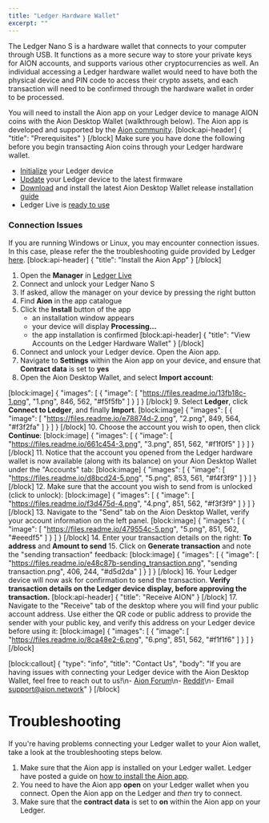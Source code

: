 ```yaml
---
title: "Ledger Hardware Wallet"
excerpt: ""
---
```

The Ledger Nano S is a hardware wallet that connects to your computer through USB. It functions as a more secure way to store your private keys for AION accounts, and supports various other cryptocurrencies as well. An individual accessing a Ledger hardware wallet would need to have both the physical device and PIN code to access their crypto assets, and each transaction will need to be confirmed through the hardware wallet in order to be processed.

You will need to install the Aion app on your Ledger device to manage AION coins with the Aion Desktop Wallet (walkthrough below). The Aion app is developed and supported by the [Aion community](https://aion.network/). 
[block:api-header]
{
  "title": "Prerequisites"
}
[/block]
Make sure you have done the following before you begin transacting Aion coins through your Ledger hardware wallet. 
- [Initialize](https://support.ledgerwallet.com/hc/en-us/articles/360000613793) your Ledger device 
- [Update](https://support.ledgerwallet.com/hc/en-us/articles/360002731113) your Ledger device to the latest firmware 
- [Download](https://github.com/aionnetwork/Desktop-Wallet/releases/tag/1.1.0) and install the latest Aion Desktop Wallet release installation [guide ](page:create-an-aion-wallet)
- Ledger Live is [ready to use](https://support.ledgerwallet.com/hc/en-us/articles/360006395233) 

### Connection Issues

If you are running Windows or Linux, you may encounter connection issues. In this case, please refer the the troubleshooting guide provided by Ledger [here](https://support.ledgerwallet.com/hc/en-us/articles/115005165269-Fix-connection-issues).
[block:api-header]
{
  "title": "Install the Aion App"
}
[/block]
1. Open the **Manager** in [Ledger Live](https://www.ledger.com/pages/ledger-live) 
2. Connect and unlock your Ledger Nano S 
3. If asked, allow the manager on your device by pressing the right button 
4. Find **Aion** in the app catalogue
5. Click the **Install** button of the app 
    - an installation window appears 
    - your device will display **Processing...** 
    - the app installation is confirmed 
[block:api-header]
{
  "title": "View Accounts on the Ledger Hardware Wallet"
}
[/block]
6. Connect and unlock your Ledger device. Open the Aion app.
7. Navigate to **Settings** within the Aion app on your device, and ensure that **Contract data** is set to **yes**
8. Open the Aion Desktop Wallet, and select **Import account**: 

[block:image]
{
  "images": [
    {
      "image": [
        "https://files.readme.io/13fb18c-1.png",
        "1.png",
        846,
        562,
        "#f5f5fb"
      ]
    }
  ]
}
[/block]
9. Select **Ledger**, click **Connect to Ledger**, and finally **Import**.
[block:image]
{
  "images": [
    {
      "image": [
        "https://files.readme.io/e78874d-2.png",
        "2.png",
        849,
        564,
        "#f3f2fa"
      ]
    }
  ]
}
[/block]
10. Choose the account you wish to open, then click **Continue**:
[block:image]
{
  "images": [
    {
      "image": [
        "https://files.readme.io/661c454-3.png",
        "3.png",
        851,
        562,
        "#f1f0f5"
      ]
    }
  ]
}
[/block]
11. Notice that the account you opened from the Ledger hardware wallet is now available (along with its balance) on your Aion Desktop Wallet under the "Accounts" tab: 
[block:image]
{
  "images": [
    {
      "image": [
        "https://files.readme.io/d8bcd24-5.png",
        "5.png",
        853,
        561,
        "#f4f3f9"
      ]
    }
  ]
}
[/block]
12. Make sure that the account you wish to send from is unlocked (click to unlock): 
[block:image]
{
  "images": [
    {
      "image": [
        "https://files.readme.io/f3d475d-4.png",
        "4.png",
        851,
        562,
        "#f3f3f9"
      ]
    }
  ]
}
[/block]
13. Navigate to the "Send" tab on the Aion Desktop Wallet, verify your account information on the left panel.
[block:image]
{
  "images": [
    {
      "image": [
        "https://files.readme.io/479554c-5.png",
        "5.png",
        851,
        562,
        "#eeedf5"
      ]
    }
  ]
}
[/block]
14. Enter your transaction details on the right: **To address** and **Amount to send**
15. Click on **Generate transaction** and note the "sending transaction" feedback:
[block:image]
{
  "images": [
    {
      "image": [
        "https://files.readme.io/e48c87b-sending_transaction.png",
        "sending transaction.png",
        406,
        244,
        "#d5d2da"
      ]
    }
  ]
}
[/block]
16. Your Ledger device will now ask for confirmation to send the transaction. **Verify transaction details on the Ledger device display, before approving the transaction.**
[block:api-header]
{
  "title": "Receive AION"
}
[/block]
17. Navigate to the "Receive" tab of the desktop where you will find your public account address. Use either the QR code or public address to provide the sender with your public key, and verify this address on your Ledger device before using it:
[block:image]
{
  "images": [
    {
      "image": [
        "https://files.readme.io/8ca48e2-6.png",
        "6.png",
        851,
        562,
        "#f1f1f6"
      ]
    }
  ]
}
[/block]

[block:callout]
{
  "type": "info",
  "title": "Contact Us",
  "body": "If you are having issues with connecting your Ledger device with the Aion Desktop Wallet, feel free to reach out to us!\n- [Aion Forum](https://forum.aion.network/)\n- [Reddit](https://www.reddit.com/r/AionNetwork/)\n- Email [support@aion.network](mailto:support@aion.network)"
}
[/block]
# Troubleshooting

If you're having problems connecting your Ledger wallet to your Aion wallet, take a look at the troubleshooting steps below.

1. Make sure that the Aion app is installed on your Ledger wallet. Ledger have posted a guide on [how to install the Aion app](https://support.ledgerwallet.com/hc/en-us/articles/360008599834-Aion-AION-).
2. You need to have the Aion app **open** on your Ledger wallet when you connect. Open the Aion app on the Ledger and _then_ try to connect.
3. Make sure that the **contract data** is set to **on** within the Aion app on your Ledger.